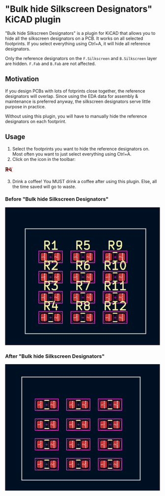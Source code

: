 # "Bulk hide Silkscreen Designators" KiCAD plugin

"Bulk hide Silkscreen Designators" is a plugin for KiCAD that allows you to hide all the silkscreen designators on a PCB.
It works on all selected footprints. If you select everything using Ctrl+A, it will hide all reference designators.

Only the reference designators on the `F.Silkscreen` and `B.Silkscreen` layer are hidden. `F.Fab` and `B.Fab` are not affected.

## Motivation

If you design PCBs with lots of fotprints close together, the reference designators will overlap.
Since using the EDA data for assembly & maintenance is preferred anyway, the silkscreen designators serve little purpose in practice.

Without using this plugin, you will have to manually hide the reference designators on each footprint.

## Usage

1. Select the footprints you want to hide the reference designators on. Most often you want to just select everything using Ctrl+A.
2. Click on the icon in the toolbar:

![Icon](/icon.png)

3. Drink a coffee! You MUST drink a coffee after using this plugin. Else, all the time saved will go to waste.

### Before "Bulk hide Silkscreen Designators"

![Before using the plugin](/before.png)

### After "Bulk hide Silkscreen Designators"

![After using the plugin](/after.png)